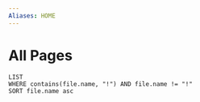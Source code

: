 ```yaml
---
Aliases: HOME
---
```


# All Pages
```dataview
LIST
WHERE contains(file.name, "!") AND file.name != "!"
SORT file.name asc
```
